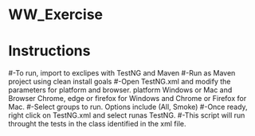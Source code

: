 # WW_Exercise
# Instructions

#-To run, import to exclipes with TestNG and Maven
#-Run as Maven project using clean install goals
#-Open TestNG.xml and modify the parameters for platform and browser. platform Windows or Mac and Browser Chrome, edge or firefox for Windows and Chrome or Firefox for Mac.
#-Select groups to run. Options include (All, Smoke)
#-Once ready, right click on TestNG.xml and select runas TestNG.
#-This script will run throught the tests in the class identified in the xml file.

